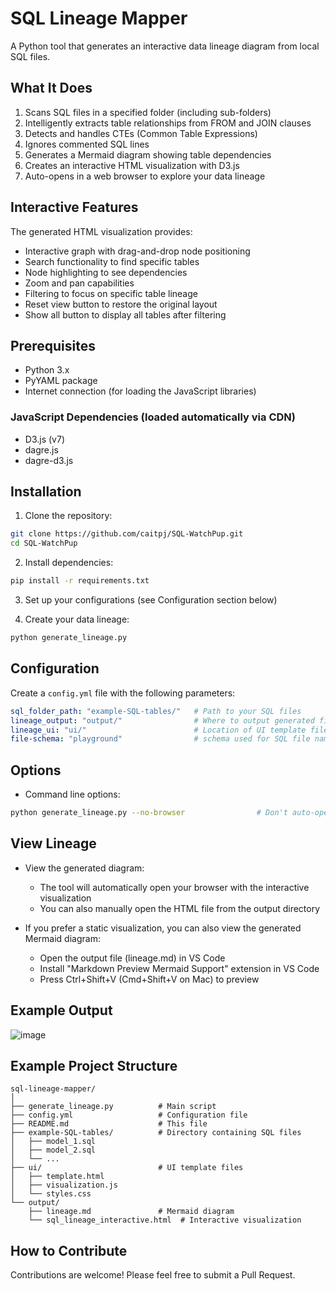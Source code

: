 # SQL Lineage Mapper

A Python tool that generates an interactive data lineage diagram from local SQL files.

## What It Does

1. Scans SQL files in a specified folder (including sub-folders)
2. Intelligently extracts table relationships from FROM and JOIN clauses
3. Detects and handles CTEs (Common Table Expressions)
4. Ignores commented SQL lines
5. Generates a Mermaid diagram showing table dependencies
6. Creates an interactive HTML visualization with D3.js
7. Auto-opens in a web browser to explore your data lineage

## Interactive Features

The generated HTML visualization provides:

- Interactive graph with drag-and-drop node positioning
- Search functionality to find specific tables
- Node highlighting to see dependencies
- Zoom and pan capabilities
- Filtering to focus on specific table lineage
- Reset view button to restore the original layout
- Show all button to display all tables after filtering

## Prerequisites

- Python 3.x
- PyYAML package
- Internet connection (for loading the JavaScript libraries)

### JavaScript Dependencies (loaded automatically via CDN)

- D3.js (v7)
- dagre.js
- dagre-d3.js

## Installation

1. Clone the repository:
```bash
git clone https://github.com/caitpj/SQL-WatchPup.git
cd SQL-WatchPup
```

2. Install dependencies:
```bash
pip install -r requirements.txt
```

3. Set up your configurations (see Configuration section below)

4. Create your data lineage:
```bash
python generate_lineage.py
```

## Configuration

Create a `config.yml` file with the following parameters:

```yaml
sql_folder_path: "example-SQL-tables/"   # Path to your SQL files
lineage_output: "output/"                # Where to output generated files
lineage_ui: "ui/"                        # Location of UI template files
file-schema: "playground"                # schema used for SQL file names i.e. {file-schema}.{sql-file-name}
```

## Options

- Command line options:
```bash
python generate_lineage.py --no-browser                # Don't auto-open the browser
```

## View Lineage

- View the generated diagram:
    - The tool will automatically open your browser with the interactive visualization
    - You can also manually open the HTML file from the output directory

- If you prefer a static visualization, you can also view the generated Mermaid diagram:
    - Open the output file (lineage.md) in VS Code
    - Install "Markdown Preview Mermaid Support" extension in VS Code
    - Press Ctrl+Shift+V (Cmd+Shift+V on Mac) to preview

## Example Output

![image](https://github.com/user-attachments/assets/852a4259-1cb2-4ffb-b8a6-09f43d726a17)


## Example Project Structure

```
sql-lineage-mapper/
│
├── generate_lineage.py          # Main script
├── config.yml                   # Configuration file
├── README.md                    # This file
├── example-SQL-tables/          # Directory containing SQL files
│   ├── model_1.sql
│   ├── model_2.sql
│   └── ...
├── ui/                          # UI template files
│   ├── template.html
│   ├── visualization.js
│   └── styles.css
└── output/                      
    ├── lineage.md               # Mermaid diagram
    └── sql_lineage_interactive.html  # Interactive visualization
```

## How to Contribute

Contributions are welcome! Please feel free to submit a Pull Request.
